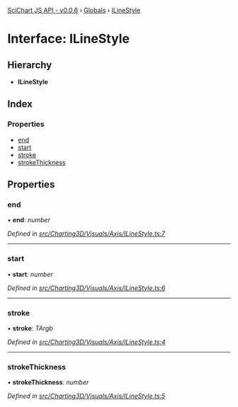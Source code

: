 [SciChart JS API - v0.0.6](../README.md) › [Globals](../globals.md) › [ILineStyle](ilinestyle.md)

# Interface: ILineStyle

## Hierarchy

* **ILineStyle**

## Index

### Properties

* [end](ilinestyle.md#end)
* [start](ilinestyle.md#start)
* [stroke](ilinestyle.md#stroke)
* [strokeThickness](ilinestyle.md#strokethickness)

## Properties

###  end

• **end**: *number*

*Defined in [src/Charting3D/Visuals/Axis/ILineStyle.ts:7](https://github.com/ABTSoftware/SciChart.Dev/blob/34ff3115c2/Web/src/SciChart/src/Charting3D/Visuals/Axis/ILineStyle.ts#L7)*

___

###  start

• **start**: *number*

*Defined in [src/Charting3D/Visuals/Axis/ILineStyle.ts:6](https://github.com/ABTSoftware/SciChart.Dev/blob/34ff3115c2/Web/src/SciChart/src/Charting3D/Visuals/Axis/ILineStyle.ts#L6)*

___

###  stroke

• **stroke**: *TArgb*

*Defined in [src/Charting3D/Visuals/Axis/ILineStyle.ts:4](https://github.com/ABTSoftware/SciChart.Dev/blob/34ff3115c2/Web/src/SciChart/src/Charting3D/Visuals/Axis/ILineStyle.ts#L4)*

___

###  strokeThickness

• **strokeThickness**: *number*

*Defined in [src/Charting3D/Visuals/Axis/ILineStyle.ts:5](https://github.com/ABTSoftware/SciChart.Dev/blob/34ff3115c2/Web/src/SciChart/src/Charting3D/Visuals/Axis/ILineStyle.ts#L5)*
